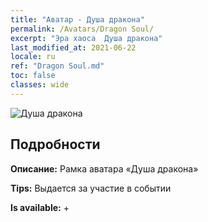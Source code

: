 ```yaml
---
title: "Аватар - Душа дракона"
permalink: /Avatars/Dragon Soul/
excerpt: "Эра хаоса  Душа дракона"
last_modified_at: 2021-06-22
locale: ru
ref: "Dragon Soul.md"
toc: false
classes: wide
---
```

 ![Душа дракона](/images/a/avatarFrame_52.png)

## Подробности

 **Описание:** Рамка аватара «Душа дракона» 

 **Tips:** Выдается за участие в событии 

 **Is available:**  + 

